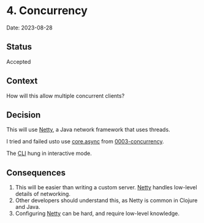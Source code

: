 # 4. Concurrency
Date: 2023-08-28

## Status
Accepted

## Context
How will this allow multiple concurrent clients?

## Decision
This will use [Netty](https://netty.io/4.1/api/index.html), a Java network framework that uses threads.

I tried and failed usto use [core.async](https://clojure.github.io/core.async/) from [0003-concurrency](0003-concurrency.md).

The [CLI](https://docs.redis.com/latest/rs/references/cli-utilities/redis-cli/) hung in interactive mode.

## Consequences
1. This will be easier than writing a custom server. [Netty](https://netty.io/4.1/api/index.html) handles low-level details of networking.
2. Other developers should understand this, as Netty is common in Clojure and Java.
3. Configuring [Netty](https://netty.io/4.1/api/index.html) can be hard, and require low-level knowledge.
